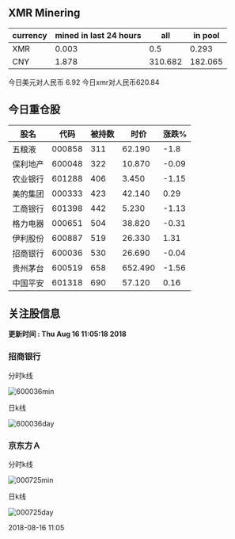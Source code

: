 ## XMR Minering

|currency|mined in last 24 hours|all|in pool|
|---|---|---|---|
|XMR|0.003|0.5|0.293|
|CNY|1.878|310.682|182.065|

今日美元对人民币 6.92	今日xmr对人民币620.84


## 今日重仓股 

|股名|代码|被持数|时价|涨跌%|
|---|---|---|---|---|
|五粮液|000858|311|62.190|-1.8|
|保利地产|600048|322|10.870|-0.09|
|农业银行|601288|406|3.450|-1.15|
|美的集团|000333|423|42.140|0.29|
|工商银行|601398|442|5.230|-1.13|
|格力电器|000651|504|38.820|-0.31|
|伊利股份|600887|519|26.330|1.31|
|招商银行|600036|530|26.690|-0.04|
|贵州茅台|600519|658|652.490|-1.56|
|中国平安|601318|690|57.120|0.16|

## 关注股信息
**更新时间 : Thu Aug 16 11:05:18 2018**
### 招商银行 
分时k线

![600036min](http://image.sinajs.cn/newchart/min/n/sh600036.gif)

日k线

![600036day](http://image.sinajs.cn/newchart/daily/n/sh600036.gif)

### 京东方Ａ 
分时k线

![000725min](http://image.sinajs.cn/newchart/min/n/sz000725.gif)

日k线

![000725day](http://image.sinajs.cn/newchart/daily/n/sz000725.gif)

2018-08-16 11:05